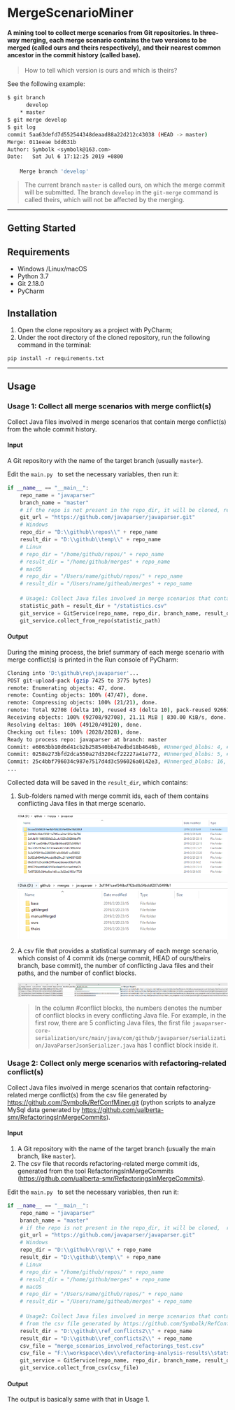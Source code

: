 # MergeScenarioMiner

#### A mining tool to collect merge scenarios from Git repositories. In three-way merging, each merge scenario contains the two versions to be merged (called ours and theirs respectively), and their nearest common ancestor in the commit history (called base).

> How to tell which version is ours and which is theirs?

See the following example:

```sh
$ git branch
      develop
    * master
$ git merge develop
$ git log
commit 5aa63defd7d552544348deaad88a22d212c43038 (HEAD -> master)
Merge: 011eeae bdd631b
Author: Symbolk <symbolk@163.com>
Date:   Sat Jul 6 17:12:25 2019 +0800

    Merge branch 'develop'

```

> The current branch `master` is called ours, on which the merge commit will be submitted. The branch `develop` in the `git-merge` command is called theirs, which will not be affected by the merging.

---

## Getting Started

## Requirements

- Windows /Linux/macOS
- Python 3.7
- Git 2.18.0
- PyCharm

## Installation

1. Open the clone repository as a project with PyCharm;
2. Under the root directory of the cloned repository, run the following command in the terminal:

```
pip install -r requirements.txt 
```

---

## Usage

### Usage 1: Collect all merge scenarios with merge conflict(s)

Collect Java files involved in merge scenarios that contain merge conflict(s) from the whole commit history.

#### Input

A Git repository with the name of the target branch (usually `master`). 

Edit the `main.py `  to set the necessary variables, then run it:

```python
if __name__ == "__main__":
    repo_name = "javaparser"
    branch_name = "master"
    # if the repo is not present in the repo_dir, it will be cloned, recommend to clone     # in advance
    git_url = "https://github.com/javaparser/javaparser.git"
    # Windows
    repo_dir = "D:\\github\\repos\\" + repo_name
    result_dir = "D:\\github\\temp\\" + repo_name
    # Linux
    # repo_dir = "/home/github/repos/" + repo_name
    # result_dir = "/home/github/merges" + repo_name
    # macOS
    # repo_dir = "/Users/name/github/repos/" + repo_name
    # result_dir = "/Users/name/githeub/merges" + repo_name

    # Usage1: Collect Java files involved in merge scenarios that contain merge conflict(s) from the whole commit history
    statistic_path = result_dir + "/statistics.csv"
    git_service = GitService(repo_name, repo_dir, branch_name, result_dir)
    git_service.collect_from_repo(statistic_path)
```

#### Output

During the mining process, the brief summary of each merge scenario with merge conflict(s) is printed in the Run console of PyCharm:

```sh
Cloning into 'D:\github\rep\javaparser'...
POST git-upload-pack (gzip 7425 to 3775 bytes)
remote: Enumerating objects: 47, done.        
remote: Counting objects: 100% (47/47), done.        
remote: Compressing objects: 100% (21/21), done.        
remote: Total 92708 (delta 10), reused 43 (delta 10), pack-reused 92661        
Receiving objects: 100% (92708/92708), 21.11 MiB | 830.00 KiB/s, done.
Resolving deltas: 100% (49120/49120), done.
Checking out files: 100% (2028/2028), done.
Ready to process repo: javaparser at branch: master
Commit: e6063bb10d6d41cb2b258540bb47edbd18b4646b, #Unmerged_blobs: 4, #Conflict java files: 2, #Conflict blocks: 2
Commit: 0258e273bfd2dca550a27d3204cf22227a41e772, #Unmerged_blobs: 5, #Conflict java files: 4, #Conflict blocks: 4
Commit: 25c4bbf796034c987e7517d4d3c596026a0142e3, #Unmerged_blobs: 16, #Conflict java files: 2, #Conflict blocks: 3
...
```

Collected data will be saved in the `result_dir`, which contains:

1. Sub-folders named with merge commit ids, each of them contains conflicting Java files in that merge scenario.

   ![folders](https://github.com/Symbolk/MergeMiner/blob/master/screenshots/folders.png)

   ![files](https://github.com/Symbolk/MergeMiner/blob/master/screenshots/files.png)

2. A csv file that provides a statistical summary of each merge scenario, which consist of 4 commit ids (merge commit, HEAD of ours/theirs branch, base commit), the number of conflicting Java files and their paths, and the number of conflict blocks.

   ![summary](https://github.com/Symbolk/MergeMiner/blob/master/screenshots/summary.png)

   > In the column #conflict blocks, the numbers denotes the number of conflict blocks in every conflicting Java file. For example, in the first row, there are 5 conflicting Java files, the first file `javaparser-core-serialization/src/main/java/com/github/javaparser/serialization/JavaParserJsonSerializer.java` has 1 conflict block inside it.

### Usage 2: Collect only merge scenarios with refactoring-related conflict(s)

Collect Java files involved in merge scenarios that contain refactoring-related merge conflict(s) from the csv file generated by https://github.com/Symbolk/RefConfMiner.git (python scripts to analyze MySql data generated by <https://github.com/ualberta-smr/RefactoringsInMergeCommits>).

#### Input

1. A Git repository with the name of the target branch (usually the main branch, like  `master`).
2. The csv file that records refactoring-related merge commit ids, generated from the tool RefactoringsInMergeCommits (<https://github.com/ualberta-smr/RefactoringsInMergeCommits>).

Edit the `main.py `  to set the necessary variables, then run it:

```python
if __name__ == "__main__":
    repo_name = "javaparser"
    branch_name = "master"
    # if the repo is not present in the repo_dir, it will be cloned,  recommend to clone in advance
    git_url = "https://github.com/javaparser/javaparser.git"
    # Windows
    repo_dir = "D:\\github\\rep\\" + repo_name
    result_dir = "D:\\github\\temp\\" + repo_name
    # Linux
    # repo_dir = "/home/github/repos/" + repo_name
    # result_dir = "/home/github/merges" + repo_name
    # macOS
    # repo_dir = "/Users/name/github/repos/" + repo_name
    # result_dir = "/Users/name/githeub/merges" + repo_name

    # Usage2: Collect Java files involved in merge scenarios that contain refactoring-related merge conflict(s) 
    # from the csv file generated by https://github.com/Symbolk/RefConfMiner.git
    result_dir = "D:\\github\\ref_conflicts2\\" + repo_name
    result_dir = "D:\\github\\ref_conflicts2\\" + repo_name
    csv_file = "merge_scenarios_involved_refactorings_test.csv"
    csv_file = "F:\\workspace\\dev\\refactoring-analysis-results\\stats\\merge_scenarios_involved_refactorings_" + repo_name + ".csv"
    git_service = GitService(repo_name, repo_dir, branch_name, result_dir)
    git_service.collect_from_csv(csv_file)
```

#### Output

The output is basically same with that in Usage 1.
